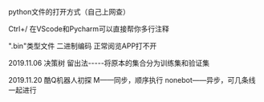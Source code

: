 python文件的打开方式（自己上网查）

Ctrl+/  在VScode和Pycharm可以直接帮你多行注释

".bin"类型文件 二进制编码 正常阅览APP打不开


2019.11.06 决策树
留出法-----将原本的集合分为训练集和验证集


2019.11.20 酷Q机器人初探
M——同步，顺序执行
nonebot——异步，可几条线一起进行